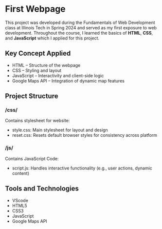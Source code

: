 # First Webpage
This project was developed during the Fundamentals of Web Development class at Illinois Tech in Spring 2024 and served as my first exposure to web development. Throughout the course, I learned the basics of **HTML**, **CSS**, and **JavaScript** which I applied for this project.

## Key Concept Applied
* HTML – Structure of the webpage
* CSS – Styling and layout
* JavaScript – Interactivity and client-side logic
* Google Maps API – Integration of dynamic map features

## Project Structure
### /css/
Contains stylesheet for website: 
* style.css: Main stylesheet for layout and design
* reset.css: Resets default browser styles for consistency across platform

### /js/ 
Contains JavaScript Code:
* script.js: Handles interactive functionality (e.g., user actions, dynamic content)

## Tools and Technologies
* VScode
* HTML5
* CSS3
* JavaScript
* Google Maps API
